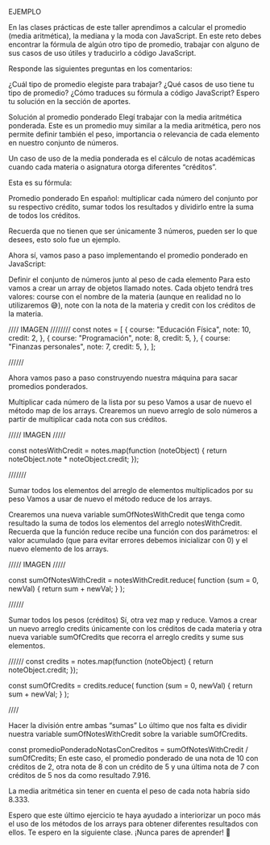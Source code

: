 EJEMPLO

En las clases prácticas de este taller aprendimos a calcular el promedio (media aritmética), la mediana y la moda con JavaScript. En este reto debes encontrar la fórmula de algún otro tipo de promedio, trabajar con alguno de sus casos de uso útiles y traducirlo a código JavaScript.

Responde las siguientes preguntas en los comentarios:

¿Cuál tipo de promedio elegiste para trabajar?
¿Qué casos de uso tiene tu tipo de promedio?
¿Cómo traduces su fórmula a código JavaScript?
Espero tu solución en la sección de aportes.

Solución al promedio ponderado
Elegí trabajar con la media aritmética ponderada. Este es un promedio muy similar a la media aritmética, pero nos permite definir también el peso, importancia o relevancia de cada elemento en nuestro conjunto de números.

Un caso de uso de la media ponderada es el cálculo de notas académicas cuando cada materia o asignatura otorga diferentes “créditos”.

Esta es su fórmula:

Promedio ponderado
En español: multiplicar cada número del conjunto por su respectivo crédito, sumar todos los resultados y dividirlo entre la suma de todos los créditos.

Recuerda que no tienen que ser únicamente 3 números, pueden ser lo que desees, esto solo fue un ejemplo.

Ahora sí, vamos paso a paso implementando el promedio ponderado en JavaScript:

Definir el conjunto de números junto al peso de cada elemento
Para esto vamos a crear un array de objetos llamado notes. Cada objeto tendrá tres valores: course con el nombre de la materia (aunque en realidad no lo utilizaremos 😅), note con la nota de la materia y credit con los créditos de la materia.

////  IMAGEN  ////////
const notes = [
    {
        course: "Educación Física",
        note: 10,
        credit: 2,
    },
    {
        course: "Programación",
        note: 8,
        credit: 5,
    },
    {
        course: "Finanzas personales",
        note: 7,
        credit: 5,
    },
];

//////


Ahora vamos paso a paso construyendo nuestra máquina para sacar promedios ponderados.

Multiplicar cada número de la lista por su peso
Vamos a usar de nuevo el método map de los arrays. Crearemos un nuevo arreglo de solo números a partir de multiplicar cada nota con sus créditos.

///// IMAGEN /////

const notesWithCredit = notes.map(function (noteObject) {
    return noteObject.note * noteObject.credit;
});

///////


Sumar todos los elementos del arreglo de elementos multiplicados por su peso
Vamos a usar de nuevo el método reduce de los arrays.

Crearemos una nueva variable sumOfNotesWithCredit que tenga como resultado la suma de todos los elementos del arreglo notesWithCredit. Recuerda que la función reduce recibe una función con dos parámetros: el valor acumulado (que para evitar errores debemos inicializar con 0) y el nuevo elemento de los arrays.

///// IMAGEN /////

const sumOfNotesWithCredit = notesWithCredit.reduce(
    function (sum = 0, newVal) {
        return sum + newVal;
    }
);

//////


Sumar todos los pesos (créditos)
Sí, otra vez map y reduce. Vamos a crear un nuevo arreglo credits únicamente con los créditos de cada materia y otra nueva variable sumOfCredits que recorra el arreglo credits y sume sus elementos.

 //////
const credits = notes.map(function (noteObject) {
    return noteObject.credit;
});

const sumOfCredits = credits.reduce(
    function (sum = 0, newVal) {
        return sum + newVal;
    }
);

////

Hacer la división entre ambas “sumas”
Lo último que nos falta es dividir nuestra variable sumOfNotesWithCredit sobre la variable sumOfCredits.

const promedioPonderadoNotasConCreditos = sumOfNotesWithCredit / sumOfCredits;
En este caso, el promedio ponderado de una nota de 10 con créditos de 2, otra nota de 8 con un crédito de 5 y una última nota de 7 con créditos de 5 nos da como resultado 7.916.

La media aritmética sin tener en cuenta el peso de cada nota habría sido 8.333.

Espero que este último ejercicio te haya ayudado a interiorizar un poco más el uso de los métodos de los arrays para obtener diferentes resultados con ellos.
Te espero en la siguiente clase.
¡Nunca pares de aprender! 💚

